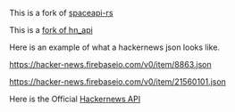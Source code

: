 
This is a fork of
[spaceapi-rs](https://github.com/spaceapi-community/spaceapi-rs)

This is a [fork of hn_api](https://github.com/dbrgn/hn_api)

Here is an example of what a hackernews json looks like.

https://hacker-news.firebaseio.com/v0/item/8863.json

https://hacker-news.firebaseio.com/v0/item/21560101.json

Here is the Official [Hackernews API](https://github.com/HackerNews/API)
